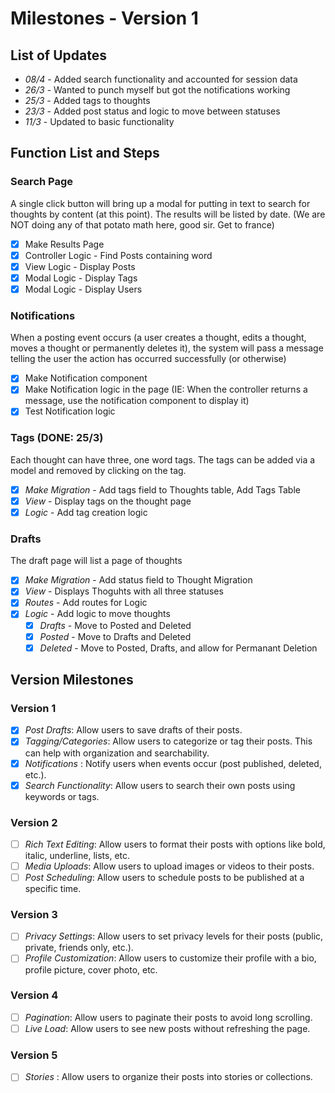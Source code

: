 # Milestones - Version 1

## List of Updates
- *08/4* - Added search functionality and accounted for session data
- *26/3* - Wanted to punch myself but got the notifications working
- *25/3* - Added tags to thoughts
- *23/3* - Added post status and logic to move between statuses
- *11/3* - Updated to basic functionality

## Function List and Steps

### Search Page
A single click button will bring up a modal for putting in text to search for thoughts by content (at this point). The
results will be listed by date. (We are NOT doing any of that potato math here, good sir. Get to france)

  - [x] Make Results Page
  - [x] Controller Logic - Find Posts containing word
  - [x] View Logic - Display Posts
  - [x] Modal Logic - Display Tags
  - [x] Modal Logic - Display Users

### Notifications
When a posting event occurs (a user creates a thought, edits a thought, moves a thought or permanently deletes it), the
system will pass a message telling the user the action has occurred successfully (or otherwise)
  - [x] Make Notification component
  - [x] Make Notification logic in the page (IE: When the controller returns a message, use the notification component
  to display it)
  - [x] Test Notification logic

### Tags (DONE: 25/3)
Each thought can have three, one word tags. The tags can be added via a model and removed by clicking on the tag.
  - [x] *Make Migration* - Add tags field to Thoughts table, Add Tags Table
  - [x] *View* - Display tags on the thought page
  - [x] *Logic* - Add tag creation logic

### Drafts
The draft page will list a page of thoughts

  - [x] *Make Migration* - Add status field to Thought Migration
  - [x] *View* - Displays Thoguhts with all three statuses
  - [x] *Routes* - Add routes for Logic
  - [x] *Logic* - Add logic to move thoughts
    - [x] *Drafts* - Move to Posted and Deleted
    - [x] *Posted* - Move to Drafts and Deleted
    - [x] *Deleted* - Move to Posted, Drafts, and allow for Permanant Deletion

## Version Milestones

### Version 1
- [x] *Post Drafts*: Allow users to save drafts of their posts.
- [x] *Tagging/Categories*: Allow users to categorize or tag their posts. This can help with organization and searchability.
- [x] *Notifications* : Notify users when events occur (post published, deleted, etc.).
- [x] *Search Functionality*: Allow users to search their own posts using keywords or tags.

### Version 2
- [ ] *Rich Text Editing*: Allow users to format their posts with options like bold, italic, underline, lists, etc.
- [ ] *Media Uploads*: Allow users to upload images or videos to their posts.
- [ ] *Post Scheduling*: Allow users to schedule posts to be published at a specific time.

### Version 3
- [ ] *Privacy Settings*: Allow users to set privacy levels for their posts (public, private, friends only, etc.).
- [ ] *Profile Customization*: Allow users to customize their profile with a bio, profile picture, cover photo, etc.

### Version 4
- [ ] *Pagination*: Allow users to paginate their posts to avoid long scrolling.
- [ ] *Live Load*: Allow users to see new posts without refreshing the page.

### Version 5
- [ ] *Stories* : Allow users to organize their posts into stories or collections.
